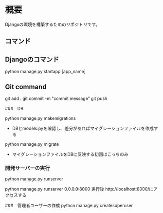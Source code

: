 # 概要

Djangoの環境を構築するためのリポジトリです。

## コマンド

## Djangoのコマンド

 python manage.py startapp [app_name]

## Git command

 git add .
 git commit -m "commit message"
 git push

###　DB

python manage.py makemigrations
- DBとmodels.pyを確認し、差分があればマイグレーションファイルを作成する


python manage.py migrate

- マイグレーションファイルをDBに反映する初回はこっちのみ

### 開発サーバーの実行

python manage.py runserver

python manage.py runserver 0.0.0.0:8000
実行後
http://localhost:8000/にアクセスする

###　管理者ユーザーの作成
python manage.py createsuperuser